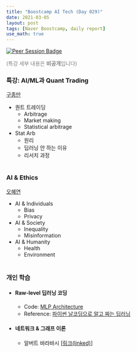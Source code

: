 ```yaml
---
title: "Boostcamp AI Tech (Day 029)"
date: 2021-03-05
layout: post
tags: [Naver Boostcamp, daily report]
use_math: true
---
```


[![Peer Session Badge](https://img.shields.io/badge/Peer%20Session-CC527A?style=flat)](../peer_session/day029.html)

<span style="color:grey">(특강 세부 내용은 **비공개**입니다)</span>

### 특강: AI/ML과 Quant Trading
[구종만](https://www.venturesquare.net/531197)
* 퀀트 트레이딩
    * Arbitrage
    * Market making
    * Statistical arbitrage
* Stat Arb
    * 원리
    * 딥러닝 안 하는 이유
    * 리서치 과정
<br><br>

### AI & Ethics
[오혜연](https://sebasi.co.kr/speaker/512)
* AI & Individuals
    * Bias
    * Privacy
* AI & Society
    * Inequality
    * Misinformation
* AI & Humanity
    * Health
    * Environment
<br><br>

### 개인 학습
* #### Raw-level 딥러닝 코딩
    * Code: [MLP Architecture](https://github.com/philgineer/Deeplearning_projects/tree/master/raw_level_deeplearning)
    * Reference: [파이썬 날코딩으로 알고 짜는 딥러닝](https://book.naver.com/bookdb/book_detail.nhn?bid=15085920)
* #### 네트워크 & 그래프 이론
    * 알버트 바라바시 [[링크(linked)](https://book.naver.com/bookdb/book_detail.nhn?bid=114321)]
<br><br>